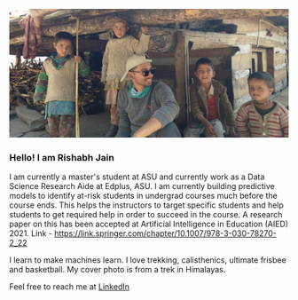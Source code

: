 ![GitHub Logo](/cover1.JPG)
### Hello! I am Rishabh Jain 
I am currently a master's student at ASU and currently work as a Data Science Research Aide at Edplus, ASU. 
I am currently building predictive models to identify at-risk students in undergrad courses much before the course ends. This helps the instructors to target specific students and help students to get required help in order to succeed in the course. A research paper on this has been accepted at Artificial Intelligence in Education (AIED) 2021. 
Link - https://link.springer.com/chapter/10.1007/978-3-030-78270-2_22

I learn to make machines learn. I love trekking, calisthenics, ultimate frisbee and basketball. My cover photo is from a trek in Himalayas. 

Feel free to reach me at [LinkedIn](https://www.linkedin.com/in/rishabhjainr/)
<!--
**RishabhRJain/RishabhRJain** is a ✨ _special_ ✨ repository because its `README.md` (this file) appears on your GitHub profile.

Here are some ideas to get you started:

- 🔭 I’m currently working on ...
- 🌱 I’m currently learning ...
- 👯 I’m looking to collaborate on ...
- 🤔 I’m looking for help with ...
- 💬 Ask me about ...
- 📫 How to reach me: ...
- 😄 Pronouns: ...
- ⚡ Fun fact: ...
-->
